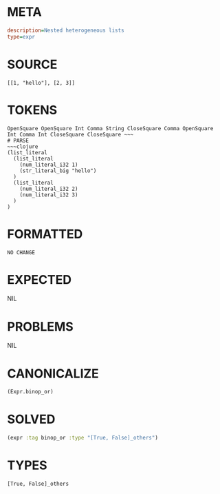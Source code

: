# META
~~~ini
description=Nested heterogeneous lists
type=expr
~~~
# SOURCE
~~~roc
[[1, "hello"], [2, 3]]
~~~
# TOKENS
~~~text
OpenSquare OpenSquare Int Comma String CloseSquare Comma OpenSquare Int Comma Int CloseSquare CloseSquare ~~~
# PARSE
~~~clojure
(list_literal
  (list_literal
    (num_literal_i32 1)
    (str_literal_big "hello")
  )
  (list_literal
    (num_literal_i32 2)
    (num_literal_i32 3)
  )
)
~~~
# FORMATTED
~~~roc
NO CHANGE
~~~
# EXPECTED
NIL
# PROBLEMS
NIL
# CANONICALIZE
~~~clojure
(Expr.binop_or)
~~~
# SOLVED
~~~clojure
(expr :tag binop_or :type "[True, False]_others")
~~~
# TYPES
~~~roc
[True, False]_others
~~~

